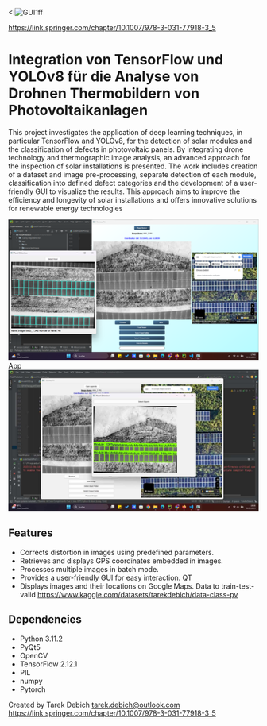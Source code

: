 <!![GUI1ff](file1/ma1.png)

https://link.springer.com/chapter/10.1007/978-3-031-77918-3_5
#  Integration von TensorFlow und YOLOv8 für die Analyse von Drohnen Thermobildern von Photovoltaikanlagen
This project investigates the application of deep learning techniques, in particular TensorFlow and YOLOv8, for the detection of solar modules and the classification of defects in photovoltaic panels. By integrating drone technology and thermographic image analysis, an advanced approach for the inspection of solar installations is presented. The work includes creation of a dataset and image pre-processing, separate detection of each module, classification into defined defect categories and the development of a user-friendly GUI to visualize the results. This approach aims to improve the efficiency and longevity of solar installations and offers innovative solutions for renewable energy technologies

![App Screenshot](https://github.com/TarDeb/MA/blob/27e6385cec0d2426e2efefe85b880123811b7c08/387508151_1380176899243030_4120885499804082978_n.png)
App
![App Screenshot](https://github.com/TarDeb/MA/blob/229a95a5e50b27a44daa4cadea194cbba7e334a4/385538764_1069174124252165_3085827202658150078_n.jpg?raw=true)

## Features
- Corrects distortion in images using predefined parameters.
- Retrieves and displays GPS coordinates embedded in images.
- Processes multiple images in batch mode.
- Provides a user-friendly GUI for easy interaction. QT
- Displays images and their locations on Google Maps.
Data to train-test-valid
https://www.kaggle.com/datasets/tarekdebich/data-class-pv

## Dependencies

- Python  3.11.2
- PyQt5
- OpenCV
- TensorFlow  2.12.1
- PIL
- numpy
- Pytorch



Created by Tarek Debich 
tarek.debich@outlook.com
https://link.springer.com/chapter/10.1007/978-3-031-77918-3_5

